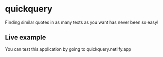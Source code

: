 # quickquery
Finding similar quotes in as many texts as you want has never been so easy!

## Live example
You can test this application by going to quickquery.netlify.app
